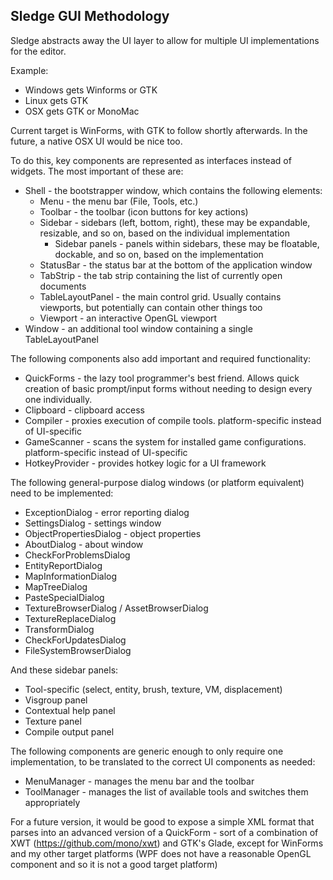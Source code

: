﻿Sledge GUI Methodology
----------------------

Sledge abstracts away the UI layer to allow for multiple UI implementations for the editor.

Example:

- Windows gets Winforms or GTK
- Linux gets GTK
- OSX gets GTK or MonoMac

Current target is WinForms, with GTK to follow shortly afterwards. In the future, a native OSX UI would be nice too.

To do this, key components are represented as interfaces instead of widgets.
The most important of these are:

- Shell - the bootstrapper window, which contains the following elements:
    - Menu - the menu bar (File, Tools, etc.)
    - Toolbar - the toolbar (icon buttons for key actions)
    - Sidebar - sidebars (left, bottom, right), these may be expandable, resizable, and so on, based on the individual implementation
        - Sidebar panels - panels within sidebars, these may be floatable, dockable, and so on, based on the implementation
    - StatusBar - the status bar at the bottom of the application window
    - TabStrip - the tab strip containing the list of currently open documents
    - TableLayoutPanel - the main control grid. Usually contains viewports, but potentially can contain other things too
    - Viewport - an interactive OpenGL viewport
- Window - an additional tool window containing a single TableLayoutPanel

The following components also add important and required functionality:

- QuickForms - the lazy tool programmer's best friend. Allows quick creation of basic prompt/input forms without needing to design every one individually.
- Clipboard - clipboard access
- Compiler - proxies execution of compile tools. platform-specific instead of UI-specific
- GameScanner - scans the system for installed game configurations. platform-specific instead of UI-specific
- HotkeyProvider - provides hotkey logic for a UI framework

The following general-purpose dialog windows (or platform equivalent) need to be implemented:

- ExceptionDialog - error reporting dialog
- SettingsDialog - settings window
- ObjectPropertiesDialog - object properties
- AboutDialog - about window
- CheckForProblemsDialog
- EntityReportDialog
- MapInformationDialog
- MapTreeDialog
- PasteSpecialDialog
- TextureBrowserDialog / AssetBrowserDialog
- TextureReplaceDialog
- TransformDialog
- CheckForUpdatesDialog
- FileSystemBrowserDialog

And these sidebar panels:

- Tool-specific (select, entity, brush, texture, VM, displacement)
- Visgroup panel
- Contextual help panel
- Texture panel
- Compile output panel

The following components are generic enough to only require one implementation, to be translated to the correct UI components as needed:

- MenuManager - manages the menu bar and the toolbar
- ToolManager - manages the list of available tools and switches them appropriately

For a future version, it would be good to expose a simple XML format that parses into an advanced version of a QuickForm - sort
of a combination of XWT (https://github.com/mono/xwt) and GTK's Glade, except for WinForms and my other target platforms (WPF does
not have a reasonable OpenGL component and so it is not a good target platform)

